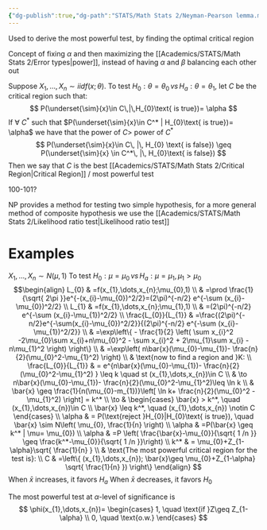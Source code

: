 ```yaml
---
{"dg-publish":true,"dg-path":"STATS/Math Stats 2/Neyman-Pearson lemma.md","permalink":"/stats/math-stats-2/neyman-pearson-lemma/","created":"2025-03-18T20:06:28.820-04:00","updated":"2025-07-07T17:32:42.484-04:00"}
---
```


Used to derive the most powerful test, by finding the optimal critical region

Concept of fixing $\alpha$ and then maximizing the [[Academics/STATS/Math Stats 2/Error types\|power]], instead of having $\alpha$ and $\beta$ balancing each other out

Suppose $X_{1},\dots,X_{n}\sim iid f(x;\theta)$. To test $H_{0}:\theta=\theta_{0}\, vs \,H_{a}:\theta=\theta_{1}$, let $C$ be the critical region such that:
$$
P(\underset{\sim}{x}\in C\,|\,H_{0}\text{ is true})= \alpha
$$
If $\forall$ $C^*$ such that $P(\underset{\sim}{x}\in C^* | H_{0}\text{ is true})= \alpha$ we have that the power of $C>$ power of $C^*$ 
$$
P(\underset{\sim}{x}\in C\, |\, H_{0} \text{ is false}) \geq P(\underset{\sim}{x} \in C^*\, |\, H_{0}\text{ is false})
$$
Then we say that $C$ is the best [[Academics/STATS/Math Stats 2/Critical Region\|Critical Region]] / most powerful test

100-101?

NP provides a method for testing two simple hypothesis, for a more general method of composite hypothesis we use the [[Academics/STATS/Math Stats 2/Likelihood ratio test\|Likelihood ratio test]]


# Examples
$X_{1},\dots,X_{n}\sim N(\mu,1)$ To test $H_{0}:\mu=\mu_{0}\, vs\,H_{a}:\mu=\mu_{1},\, \mu_{1}>\mu_{0}$
$$\begin{align}
L_{0} & =f(x_{1},\dots,x_{n};\mu_{0},1) \\
 & =\prod \frac{1}{\sqrt{ 2\pi }}e^{-(x_{i}-\mu_{0})^2/2}=(2\pi)^{-n/2} e^{-\sum (x_{i}-\mu_{0})^2/2} \\
L_{1} & =f(x_{1},\dots,x_{n};\mu_{1},1) \\
 & =(2\pi)^{-n/2} e^{-\sum (x_{i}-\mu_{1})^2/2} \\
\frac{L_{0}}{L_{1}} & =\frac{(2\pi)^{-n/2}e^{-\sum(x_{i}-\mu_{0})^2/2}}{(2\pi)^{-n/2} e^{-\sum (x_{i}-\mu_{1})^2/2}} \\
 & =\exp\left\{ - \frac{1}{2} \left( \sum x_{i}^2 -2\mu_{0}\sum x_{i}+n\mu_{0}^2 - \sum x_{i}^2 + 2\mu_{1}\sum x_{i} - n\mu_{1}^2 \right) \right\} \\
 & =\exp\left( n\bar{x}(\mu_{0}-\mu_{1})- \frac{n}{2}(\mu_{0}^2-\mu_{1}^2) \right) \\
 & \text{now to find a region and }K: \\
\frac{L_{0}}{L_{1}} & = e^{n\bar{x}(\mu_{0}-\mu_{1})- \frac{n}{2}(\mu_{0}^2-\mu_{1}^2) } \leq k \quad st (x_{1},\dots,x_{n})\in C \\
 & \to n\bar{x}(\mu_{0}-\mu_{1})- \frac{n}{2}(\mu_{0}^2-\mu_{1}^2)\leq \ln k  \\
 & \bar{x} \geq \frac{1}{n(\mu_{0}-m_{1})}\left[ \ln k+ \frac{n}{2}(\mu_{0}^2 -\mu_{1}^2) \right] = k^* \\
 \to  & \begin{cases}
\bar{x} > k^*, \quad (x_{1},\dots,x_{n})\in C \\
\bar{x} \leq k^*, \quad (x_{1},\dots,x_{n}) \notin C
\end{cases} \\
 \alpha & = P(\text{reject }H_{0}|H_{0}\text{ is true}), \quad \bar{x} \sim N\left( \mu_{0}, \frac{1}{n} \right) \\
\alpha & =P(\bar{x} \geq k^* | \mu= \mu_{0}) \\
\alpha & =P \left( \frac{\bar{x}-\mu_{0}}{\sqrt{ 1 /n }} \geq \frac{k^*-\mu_{0}}{\sqrt{  1 /n }}\right) \\
k^* & = \mu_{0}+Z_{1-\alpha}\sqrt{ \frac{1}{n} } \\
 & \text{The most powerful critical region for the test is}: \\
C & =\left\{ (x_{1},\dots,x_{n}); \bar{x}\geq \mu_{0}+Z_{1-\alpha} \sqrt{ \frac{1}{n} }) \right\}
\end{align}
$$
When $\bar{x}$ increases, it favors $H_{a}$
When $\bar{x}$ decreases, it favors $H_{0}$

The most powerful test at $\alpha$-level of significance is
$$
\phi(x_{1},\dots,x_{n})= \begin{cases}
 1, \quad \text{if }Z\geq Z_{1-\alpha} \\
0, \quad \text{o.w.}
\end{cases}
$$
